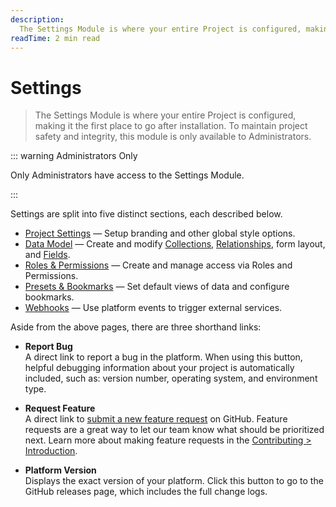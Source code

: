 ```yaml
---
description:
  The Settings Module is where your entire Project is configured, making it the first place to go after installation.
readTime: 2 min read
---
```


# Settings

> The Settings Module is where your entire Project is configured, making it the first place to go after installation. To
> maintain project safety and integrity, this module is only available to Administrators.

::: warning Administrators Only

Only Administrators have access to the Settings Module.

:::

Settings are split into five distinct sections, each described below.

- [Project Settings](/configuration/project-settings) — Setup branding and other global style options.
- [Data Model](/configuration/data-model) — Create and modify [Collections](/getting-started/glossary#collections),
  [Relationships](/getting-started/glossary#relationships), form layout, and [Fields](/getting-started/glossary#fields).
- [Roles & Permissions](/configuration/users-roles-permissions) — Create and manage access via Roles and Permissions.
- [Presets & Bookmarks](/configuration/presets-bookmarks) — Set default views of data and configure bookmarks.
- [Webhooks](/configuration/webhooks) — Use platform events to trigger external services.

Aside from the above pages, there are three shorthand links:

- **Report Bug**\
  A direct link to report a bug in the platform. When using this button, helpful debugging information about your project
  is automatically included, such as: version number, operating system, and environment type.

- **Request Feature**\
  A direct link to [submit a new feature request](https://github.com/pxslip/db-studio/discussions/new) on GitHub. Feature
  requests are a great way to let our team know what should be prioritized next. Learn more about making feature requests
  in the [Contributing > Introduction](/contributing/introduction#feature-requests).

- **Platform Version**\
  Displays the exact version of your platform. Click this button to go to the GitHub releases page, which includes the full
  change logs.
